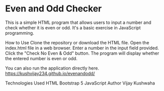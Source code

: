 <h1>Even and Odd Checker</h1>
This is a simple HTML program that allows users to input a number and check whether it is even or odd. It's a basic exercise in JavaScript programming.

How to Use
Clone the repository or download the HTML file.
Open the index.html file in a web browser.
Enter a number in the input field provided.
Click the "Check No Even & Odd" button.
The program will display whether the entered number is even or odd.

You can also run the application directly here. https://kushvijay234.github.io/evenandodd/

Technologies Used
HTML
Bootstrap 5
JavaScript
Author
Vijay Kushwaha
